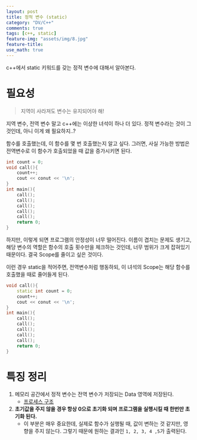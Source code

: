 ```yaml
---
layout: post
title: 정적 변수 (static)
category: "DV/C++"
comments: true
tags: [c++, static]
feature-img: "assets/img/8.jpg"
feature-title:
use_math: true
---
```


c++에서 static 키워드를 갖는 정적 변수에 대해서 알아본다.

# 필요성

> 지역이 사라져도 변수는 유지되어야 해!

지역 변수, 전역 변수 말고 c++에는 이상한 녀석이 하나 더 있다. 정적 변수라는 것이 그것인데, 아니 이게 왜 필요하지..?

함수를 호출했는데, 이 함수를 몇 번 호출했는지 알고 싶다. 그러면, 사실 가능한 방법은 전역변수로 이 함수가 호출되었을 때 값을 증가시키면 된다.

```c++
int count = 0;
void call(){
    count++;
    cout << conut << '\n';
}
int main(){
    call();
    call();
    call();
    call();
    call();
    return 0;
}
```

하지만, 이렇게 되면 프로그램의 안정성이 너무 떨어진다. 이름이 겹치는 문제도 생기고, 해당 변수의 역할은 함수의 호출 횟수만을 체크하는 것인데, 너무 범위가 크게 잡혀있기 때문이다. 결국 Scope를 줄이고 싶은 것이다.

이런 경우 static을 적어주면, 전역변수처럼 행동하되, 이 녀석의 Scope는 해당 함수를 호출했을 때로 줄어들게 된다.

```c++
void call(){
    static int count = 0;
    count++;
    cout << conut << '\n';
}
int main(){
    call();
    call();
    call();
    call();
    call();
    return 0;
}
```

# 특징 정리

1. 메모리 공간에서 정적 변수는 전역 변수가 저장되는 Data 영역에 저장된다.
   - [프로세스 구조](https://wansook0316.github.io/cs/os/2020/04/01/운영체제-정리-05-운영체제-프로세스-관리.html)
2. **초기값을 주지 않을 경우 항상 0으로 초기화 되며 프로그램을 실행시킬 때 한번만 초기화 된다.**
   - 이 부분은 매우 중요한데, 실제로 함수가 실행될 때, 값이 변하는 것 같지만, 영향을 주지 않는다. 그렇기 때문에 원하는 결과인 `1, 2, 3, 4 ,5`가 출력된다.
